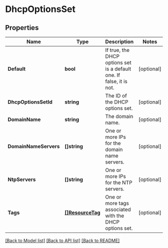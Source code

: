 # DhcpOptionsSet

## Properties

Name | Type | Description | Notes
------------ | ------------- | ------------- | -------------
**Default** | **bool** | If true, the DHCP options set is a default one. If false, it is not. | [optional] 
**DhcpOptionsSetId** | **string** | The ID of the DHCP options set. | [optional] 
**DomainName** | **string** | The domain name. | [optional] 
**DomainNameServers** | **[]string** | One or more IPs for the domain name servers. | [optional] 
**NtpServers** | **[]string** | One or more IPs for the NTP servers. | [optional] 
**Tags** | [**[]ResourceTag**](ResourceTag.md) | One or more tags associated with the DHCP options set. | [optional] 

[[Back to Model list]](../README.md#documentation-for-models) [[Back to API list]](../README.md#documentation-for-api-endpoints) [[Back to README]](../README.md)


